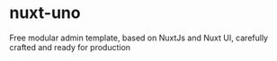 # nuxt-uno
Free modular admin template, based on NuxtJs and Nuxt UI, carefully crafted and ready for production
